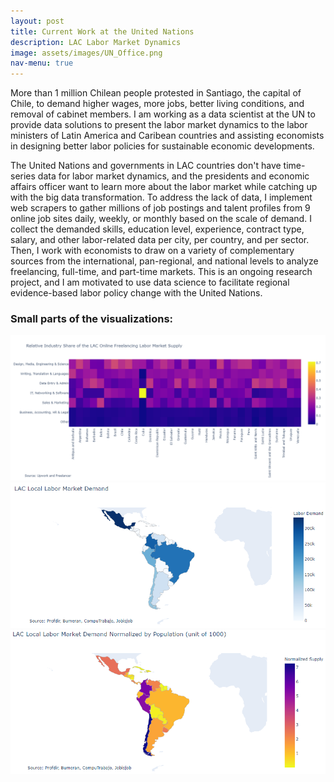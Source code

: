 ```yaml
---
layout: post
title: Current Work at the United Nations
description: LAC Labor Market Dynamics 
image: assets/images/UN_Office.png
nav-menu: true
---
```

More than 1 million Chilean people protested in Santiago, the capital of Chile, to demand higher wages, more jobs, better living conditions, and removal of cabinet members. I am working as a data scientist at the UN to provide data solutions to present the labor market dynamics to the labor ministers of Latin America and Caribean countries and assisting economists in designing better labor policies for sustainable economic developments.

The United Nations and governments in LAC countries don't have time-series data for labor market dynamics, and the presidents and economic affairs officer want to learn more about the labor market while catching up with the big data transformation. To address the lack of data, I implement web scrapers to gather millions of job postings and talent profiles from 9 online job sites daily, weekly, or monthly based on the scale of demand. I collect the demanded skills, education level, experience, contract type, salary, and other labor-related data per city, per country, and per sector. Then, I work with economists to draw on a variety of complementary sources from the international, pan-regional, and national levels to analyze freelancing, full-time, and part-time markets. This is an ongoing research project, and I am motivated to use data science to facilitate regional evidence-based labor policy change with the United Nations.

<h3>Small parts of the visualizations:</h3>
<span class="image fit"><img src="assets/images/freelancing_relative_industry_supply.png" alt="" /></span>
<div class="box alt">
	<div class="row 50% uniform">
		<div class="6u">
			<span class="image fit"><img src="assets/images/local_industry_demand_spatial.png" alt="" /></span>
		</div>
		<div class="6u$">
			<span class="image fit"><img src="assets/images/local_industry_demand_spatial_normalized.png" alt="" /></span>			</div>
	</div>
</div>
